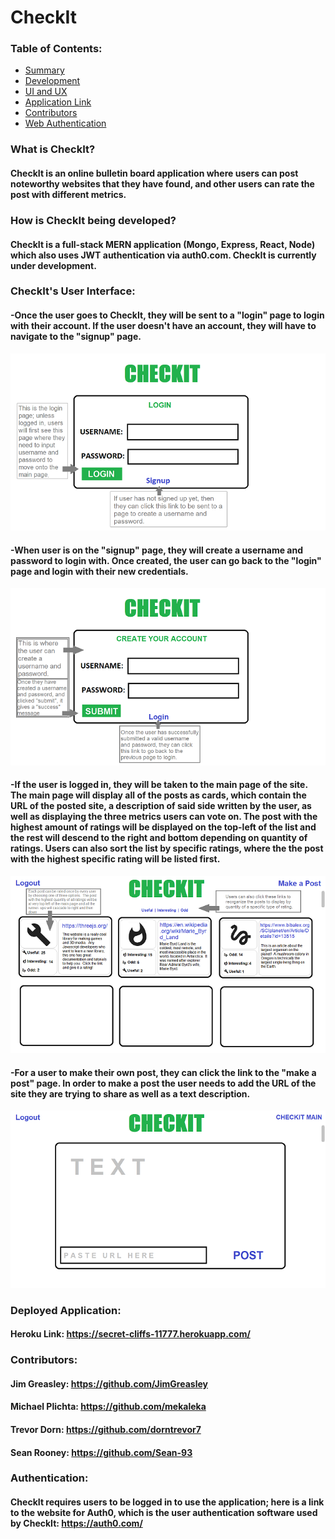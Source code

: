 # CheckIt

### Table of Contents:
   
* [Summary](#What-is-Checkit?)
* [Development](#How-is-Checkit-being-developed?)
* [UI and UX](#Checkit's-User-Interface:)
* [Application Link](#Deployed-Application)
* [Contributors](#Contributors)
* [Web Authentication](#Authentication:)


### What is CheckIt?
#### CheckIt is an online bulletin board application where users can post noteworthy websites that they have found, and other users can rate the post with different metrics.  

### How is CheckIt being developed?
#### CheckIt is a full-stack MERN application (Mongo, Express, React, Node) which also uses JWT authentication via auth0.com.  CheckIt is currently under development.

### CheckIt's User Interface:
#### -Once the user goes to CheckIt, they will be sent to a "login" page to login with their account.  If the user doesn't have an account, they will have to navigate to the "signup" page.
![](./readme-imgs/1-front-page.png)
#### -When user is on the "signup" page, they will create a username and password to login with.  Once created, the user can go back to the "login" page and login with their new credentials.
![](./readme-imgs/2-signup-page.png)
#### -If the user is logged in, they will be taken to the main page of the site. The main page will display all of the posts as cards, which contain the URL of the posted site, a description of said side written by the user, as well as displaying the three metrics users can vote on.  The post with the highest amount of ratings will be displayed on the top-left of the list and the rest will descend to the right and bottom depending on quantity of ratings.  Users can also sort the list by specific ratings, where the the post with the highest specific rating will be listed first.
![](./readme-imgs/3-main-page.png)
#### -For a user to make their own post, they can click the link to the "make a post" page.  In order to make a post the user needs to add the URL of the site they are trying to share as well as a text description.
![](./readme-imgs/4-post-page.png)
### Deployed Application:
#### Heroku Link: https://secret-cliffs-11777.herokuapp.com/
### Contributors:
#### Jim Greasley: https://github.com/JimGreasley
#### Michael Plichta: https://github.com/mekaleka
#### Trevor Dorn: https://github.com/dorntrevor7
#### Sean Rooney: https://github.com/Sean-93
### Authentication:
#### CheckIt requires users to be logged in to use the application; here is a link to the website for Auth0, which is the user authentication software used by CheckIt: https://auth0.com/